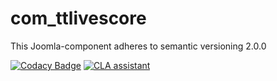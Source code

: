 # com_ttlivescore

This Joomla-component adheres to semantic versioning 2.0.0

[![Codacy Badge](https://api.codacy.com/project/badge/Grade/fa76f57128e0431da09a6883f62662a5)](https://www.codacy.com/app/Gileba/com_ttlivescore?utm_source=github.com&utm_medium=referral&utm_content=Gileba/com_ttlivescore&utm_campaign=badger)
[![CLA assistant](https://cla-assistant.io/readme/badge/Gileba/com_ttlivescore)](https://cla-assistant.io/Gileba/com_ttlivescore)

